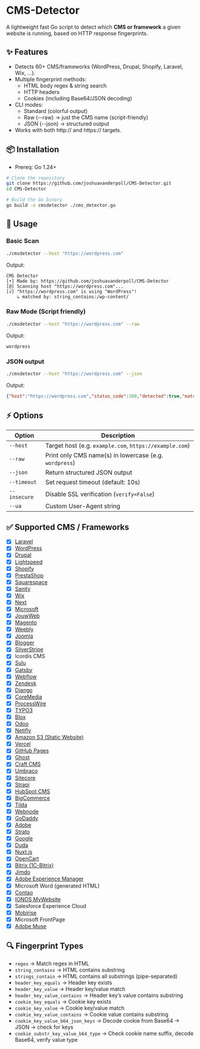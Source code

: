 # CMS-Detector
A lightweight fast Go script to detect which **CMS or framework** a given website is running, based on HTTP response fingerprints.

## ✨ Features
- Detects 60+ CMS/frameworks (WordPress, Drupal, Shopify, Laravel, Wix, …).
- Multiple fingerprint methods:
    - HTML body regex & string search
    - HTTP headers
    - Cookies (including Base64/JSON decoding)
- CLI modes:
    - Standard (colorful output)
    - Raw (--raw) → just the CMS name (script-friendly)
    - JSON (--json) → structured output
- Works with both http:// and https:// targets.

## 📦 Installation
- Prereq: Go 1.24+
```bash
# Clone the repository
git clone https://github.com/joshuavanderpoll/CMS-Detector.git
cd CMS-Detector

# Build the Go binary
go build -o cmsdetector ./cms_detector.go
```

## 🚀 Usage

### Basic Scan
```bash
./cmsdetector --host "https://wordpress.com"
```

Output:
```
CMS Detector
[•] Made by: https://github.com/joshuavanderpoll/CMS-Detector
[@] Scanning host "https://wordpress.com"...
[√] "https://wordpress.com" is using "WordPress"!
    ↳ matched by: string_contains:/wp-content/
```

### Raw Mode (Script friendly)
```bash
./cmsdetector --host "https://wordpress.com" --raw
```

Output:
```
wordpress
```

### JSON output
```bash
./cmsdetector --host "https://wordpress.com" --json
```

Output:
```json
{"host":"https://wordpress.com","status_code":200,"detected":true,"matches":[{"name":"WordPress","matched_by":["string_contains:/wp-content/"]}],"timing_ms":188,"redirects":0}
```

## ⚡ Options
| Option       | Description                                             |
| ------------ | ------------------------------------------------------- |
| `--host`     | Target host (e.g. `example.com`, `https://example.com`) |
| `--raw`      | Print only CMS name(s) in lowercase (e.g. `wordpress`)  |
| `--json`     | Return structured JSON output                           |
| `--timeout`  | Set request timeout (default: 10s)                      |
| `--insecure` | Disable SSL verification (`verify=False`)               |
| `--ua`       | Custom User-Agent string                                |

## ✅ Supported CMS / Frameworks
- [x] [Laravel](https://laravel.com/)
- [x] [WordPress](https://wordpress.com/)
- [x] [Drupal](https://www.drupal.org/)
- [x] [Lightspeed](https://www.lightspeedhq.nl/)
- [x] [Shopify](https://www.shopify.com/)
- [x] [PrestaShop](https://www.prestashop.com/)
- [x] [Squarespace](https://www.squarespace.com/)
- [x] [Sanity](https://www.sanity.io/)
- [x] [Wix](https://wix.com/)
- [x] [Next](https://nextjs.org/)
- [x] [Microsoft](https://dotnet.microsoft.com/en-us/apps/aspnet)
- [x] [JouwWeb](https://jouwweb.nl/)
- [x] [Magento](https://magento.com/)
- [x] [Weebly](https://www.weebly.com/)
- [x] [Joomla](https://www.joomla.org/)
- [x] [Blogger](https://www.blogger.com/)
- [x] [SilverStripe](https://www.silverstripe.org/)
- [x] Icordis CMS
- [x] [Sulu](https://sulu.io/)
- [x] [Gatsby](https://www.gatsbyjs.com/)
- [x] [Webflow](https://webflow.com/)
- [x] [Zendesk](https://www.zendesk.nl/)
- [x] [Django](https://www.djangoproject.com/)
- [x] [CoreMedia](https://www.coremedia.com/)
- [x] [ProcessWire](https://processwire.com/)
- [x] [TYPO3](https://typo3.org/)
- [x] [Blox](https://bloxcms.com/)
- [x] [Odoo](https://www.odoo.com/)
- [x] [Netifly](https://www.netlify.com/)
- [x] [Amazon S3 (Static Website)](https://aws.amazon.com/)
- [x] [Vercel](https://vercel.com/solutions/web-apps)
- [x] [GitHub Pages](https://docs.github.com/en/pages)
- [x] [Ghost](https://ghost.org/)
- [x] [Craft CMS](https://craftcms.com/)
- [x] [Umbraco](https://umbraco.com/)
- [x] [Sitecore](https://www.sitecore.com/)
- [x] [Strapi](https://strapi.io/)
- [x] [HubSpot CMS](https://www.hubspot.com/products/cms)
- [x] [BigCommerce](https://www.bigcommerce.nl/)
- [x] [Tilda](https://tilda.cc/)
- [x] [Webnode](https://www.webnode.com/)
- [x] [GoDaddy](https://www.godaddy.com/)
- [x] [Adobe](https://www.adobe.com/products/dreamweaver.html)
- [x] [Strato](https://strato.nl/)
- [x] [Google](https://sites.google.com/)
- [x] [Duda](https://www.duda.co/)
- [x] [Nuxt.js](https://nuxt.com/)
- [x] [OpenCart](https://www.opencart.com/)
- [x] [Bitrix (1C-Bitrix)](https://www.1c-bitrix.ru/)
- [x] [Jimdo](https://www.jimdo.com/)
- [x] [Adobe Experience Manager](https://business.adobe.com/products/experience-manager/adobe-experience-manager.html)
- [x] Microsoft Word (generated HTML)
- [x] [Contao](https://contao.org/)
- [x] [IONOS MyWebsite](https://www.ionos.com/websites/website-builder)
- [x] Salesforce Experience Cloud
- [x] [Mobirise](https://mobirise.com/)
- [x] Microsoft FrontPage
- [x] [Adobe Muse](https://www.adobe.com/wam/muse.html)

## 🔍 Fingerprint Types
- `regex` → Match regex in HTML
- `string_contains` → HTML contains substring
- `strings_contain` → HTML contains all substrings (pipe-separated)
- `header_key_equals` → Header key exists
- `header_key_value` → Header key/value match
- `header_key_value_contains` → Header key’s value contains substring
- `cookie_key_equals` → Cookie key exists
- `cookie_key_value` → Cookie key/value match
- `cookie_key_value_contains` → Cookie value contains substring
- `cookie_key_value_b64_json_keys` → Decode cookie from Base64 → JSON → check for keys
- `cookie_substr_key_value_b64_type` → Check cookie name suffix, decode Base64, verify value type